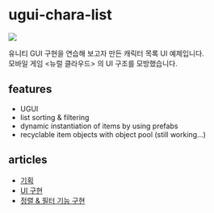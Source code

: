 # ugui-chara-list
![](https://velog.velcdn.com/images/maratangsoft/post/ac59459a-5436-4127-baf0-8fc2221bc49d/image.png)

유니티 GUI 구현을 연습해 보고자 만든 캐릭터 목록 UI 예제입니다.<br>
모바일 게임 <뉴럴 클라우드> 의 UI 구조를 모방했습니다.

## features
* UGUI
* list sorting & filtering
* dynamic instantiation of items by using prefabs
* recyclable item objects with object pool (still working...)

## articles
* [기획](https://velog.io/@maratangsoft/ugui-chara-list-1)
* [UI 구현](https://velog.io/@maratangsoft/ugui-chara-list-2)
* [정렬 & 필터 기능 구현](https://velog.io/@maratangsoft/ugui-chara-list-3)
